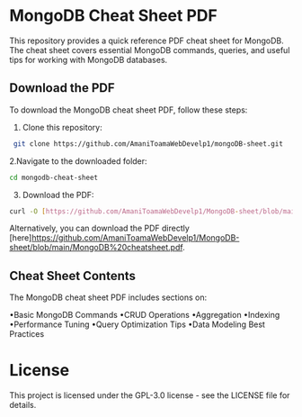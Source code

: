 # MongoDB Cheat Sheet PDF

This repository provides a quick reference PDF cheat sheet for MongoDB. The cheat sheet covers essential MongoDB commands, queries, and useful tips for working with MongoDB databases.

## Download the PDF

To download the MongoDB cheat sheet PDF, follow these steps:

1. Clone this repository:
```bash
 git clone https://github.com/AmaniToamaWebDevelp1/mongoDB-sheet.git
```

2.Navigate to the downloaded folder:

```bash
cd mongodb-cheat-sheet
```
3. Download the PDF:

```bash
curl -O [https://github.com/AmaniToamaWebDevelp1/MongoDB-sheet/blob/main/MongoDB-sheet_MongoDB%20cheatsheet.pdf%20at%20main%20%C2%B7%20AmaniToamaWebDevelp1_MongoDB-sheet](https://github.com/AmaniToamaWebDevelp1/MongoDB-sheet/blob/main/MongoDB%20cheatsheet.pdf)
```
Alternatively, you can download the PDF directly [here]https://github.com/AmaniToamaWebDevelp1/MongoDB-sheet/blob/main/MongoDB%20cheatsheet.pdf.

## Cheat Sheet Contents
The MongoDB cheat sheet PDF includes sections on:

•Basic MongoDB Commands
•CRUD Operations
•Aggregation
•Indexing
•Performance Tuning
•Query Optimization Tips
•Data Modeling Best Practices


# License
This project is licensed under the GPL-3.0 license - see the LICENSE file for details.
